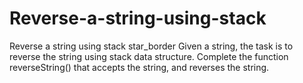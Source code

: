 # Reverse-a-string-using-stack
Reverse a string using stack star_border Given a string, the task is to reverse the string using stack data structure.  Complete the function reverseString() that accepts the string, and reverses the string.
